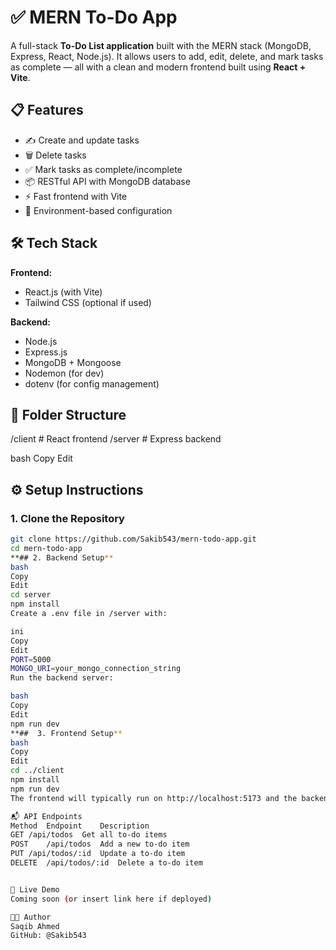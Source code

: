 # ✅ MERN To-Do App

A full-stack **To-Do List application** built with the MERN stack (MongoDB, Express, React, Node.js). It allows users to add, edit, delete, and mark tasks as complete — all with a clean and modern frontend built using **React + Vite**.

## 📋 Features

- ✍️ Create and update tasks
- 🗑️ Delete tasks
- ✅ Mark tasks as complete/incomplete
- 📦 RESTful API with MongoDB database
- ⚡ Fast frontend with Vite
- 🔐 Environment-based configuration

## 🛠️ Tech Stack

**Frontend:**
- React.js (with Vite)
- Tailwind CSS (optional if used)

**Backend:**
- Node.js
- Express.js
- MongoDB + Mongoose
- Nodemon (for dev)
- dotenv (for config management)

## 📂 Folder Structure

/client # React frontend
/server # Express backend

bash
Copy
Edit

## ⚙️ Setup Instructions

### 1. Clone the Repository

```bash
git clone https://github.com/Sakib543/mern-todo-app.git
cd mern-todo-app
**## 2. Backend Setup**
bash
Copy
Edit
cd server
npm install
Create a .env file in /server with:

ini
Copy
Edit
PORT=5000
MONGO_URI=your_mongo_connection_string
Run the backend server:

bash
Copy
Edit
npm run dev
**##  3. Frontend Setup**
bash
Copy
Edit
cd ../client
npm install
npm run dev
The frontend will typically run on http://localhost:5173 and the backend on http://localhost:5000.

📬 API Endpoints
Method	Endpoint	Description
GET	/api/todos	Get all to-do items
POST	/api/todos	Add a new to-do item
PUT	/api/todos/:id	Update a to-do item
DELETE	/api/todos/:id	Delete a to-do item


🚀 Live Demo
Coming soon (or insert link here if deployed)

👨‍💻 Author
Saqib Ahmed
GitHub: @Sakib543
